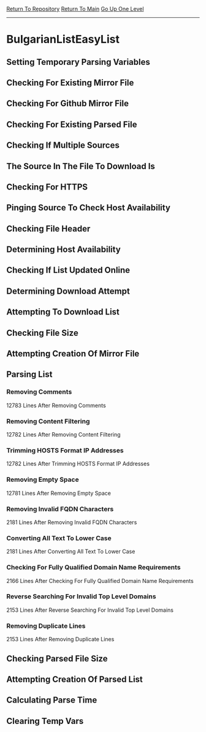 [Return To Repository](https://github.com/deathbybandaid/piholeparser/)
[Return To Main](https://github.com/deathbybandaid/piholeparser/blob/master/RecentRunLogs/Mainlog.md)
[Go Up One Level](https://github.com/deathbybandaid/piholeparser/blob/master/RecentRunLogs/TopLevelScripts/30-Processing-Blacklists.md)
____________________________________
# BulgarianListEasyList
## Setting Temporary Parsing Variables
## Checking For Existing Mirror File
## Checking For Github Mirror File
## Checking For Existing Parsed File
## Checking If Multiple Sources
## The Source In The File To Download Is
## Checking For HTTPS
## Pinging Source To Check Host Availability
## Checking File Header
## Determining Host Availability
## Checking If List Updated Online
## Determining Download Attempt
## Attempting To Download List
## Checking File Size
## Attempting Creation Of Mirror File
## Parsing List
### Removing Comments
12783 Lines After Removing Comments
### Removing Content Filtering
12782 Lines After Removing Content Filtering
### Trimming HOSTS Format IP Addresses
12782 Lines After Trimming HOSTS Format IP Addresses
### Removing Empty Space
12781 Lines After Removing Empty Space
### Removing Invalid FQDN Characters
2181 Lines After Removing Invalid FQDN Characters
### Converting All Text To Lower Case
2181 Lines After Converting All Text To Lower Case
### Checking For Fully Qualified Domain Name Requirements
2166 Lines After Checking For Fully Qualified Domain Name Requirements
### Reverse Searching For Invalid Top Level Domains
2153 Lines After Reverse Searching For Invalid Top Level Domains
### Removing Duplicate Lines
2153 Lines After Removing Duplicate Lines
## Checking Parsed File Size
## Attempting Creation Of Parsed List
## Calculating Parse Time
## Clearing Temp Vars
